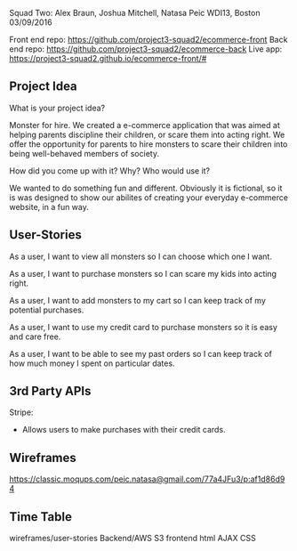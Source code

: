 Squad Two: Alex Braun, Joshua Mitchell, Natasa Peic
WDI13, Boston 03/09/2016

Front end repo: https://github.com/project3-squad2/ecommerce-front
Back end repo: https://github.com/project3-squad2/ecommerce-back
Live app: https://project3-squad2.github.io/ecommerce-front/#

## Project Idea

What is your project idea?

Monster for hire.  We created a e-commerce application that was aimed at helping
parents discipline their children, or scare them into acting right.  We offer
the opportunity for parents to hire monsters to scare their children into being
well-behaved members of society.

How did you come up with it? Why? Who would use it?

We wanted to do something fun and different.  Obviously it is fictional, so it is
was designed to show our abilites of creating your everyday e-commerce website,
in a fun way.


## User-Stories

As a user, I want to view all monsters so I can choose which one I want.

As a user, I want to purchase monsters so I can scare my kids into acting right.

As a user, I want to add monsters to my cart so I can keep track of my potential purchases.

As a user, I want to use my credit card to purchase monsters so it is easy and care free.

As a user, I want to be able to see my past orders so I can keep track of how much money I spent on particular dates.


## 3rd Party APIs

Stripe:

- Allows users to make purchases with their credit cards.


## Wireframes

https://classic.moqups.com/peic.natasa@gmail.com/77a4JFu3/p:af1d86d94


## Time Table

wireframes/user-stories
Backend/AWS S3
frontend
html
AJAX
CSS
